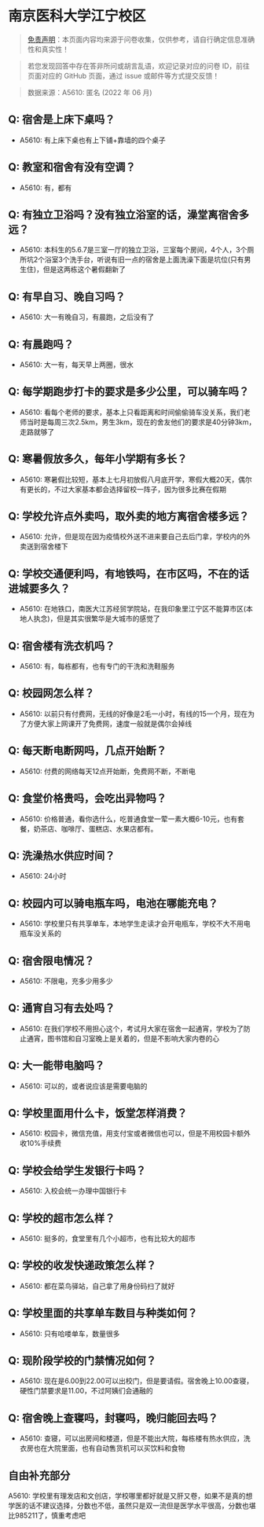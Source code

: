 # 南京医科大学江宁校区

> [免责声明](https://colleges.chat/#_3)：本页面内容均来源于问卷收集，仅供参考，请自行确定信息准确性和真实性！

> 若您发现回答中存在答非所问或胡言乱语，欢迎记录对应的问卷 ID，前往页面对应的 GitHub 页面，通过 issue 或邮件等方式提交反馈！

> 数据来源：A5610: 匿名 (2022 年 06 月)

## Q: 宿舍是上床下桌吗？

- A5610: 有上床下桌也有上下铺+靠墙的四个桌子

## Q: 教室和宿舍有没有空调？

- A5610: 有，都有

## Q: 有独立卫浴吗？没有独立浴室的话，澡堂离宿舍多远？

- A5610: 本科生的5.6.7是三室一厅的独立卫浴，三室每个房间，4个人，3个厕所坑2个浴室3个洗手台，听说有旧一点的宿舍是上面洗澡下面是坑位(只有男生住)，但是这两栋这个暑假翻新了

## Q: 有早自习、晚自习吗？

- A5610: 大一有晚自习，有晨跑，之后没有了

## Q: 有晨跑吗？

- A5610: 大一有，每天早上两圈，很水

## Q: 每学期跑步打卡的要求是多少公里，可以骑车吗？

- A5610: 看每个老师的要求，基本上只看距离和时间偷偷骑车没关系，我们老师当时是每周三次2.5km，男生3km，现在的舍友他们的要求是40分钟3km，走路就够了

## Q: 寒暑假放多久，每年小学期有多长？

- A5610: 寒暑假比较短，基本上七月初放假八月底开学，寒假大概20天，偶尔有更长的，不过大家基本都会选择留校一阵子，因为很多比赛在假期

## Q: 学校允许点外卖吗，取外卖的地方离宿舍楼多远？

- A5610: 允许，但是现在因为疫情校外送不进来要自己去后门拿，学校内的外卖送到宿舍楼下

## Q: 学校交通便利吗，有地铁吗，在市区吗，不在的话进城要多久？

- A5610: 在地铁口，南医大江苏经贸学院站，在我印象里江宁区不能算市区(本地人执念)，但是其实很繁华是大城市的感觉了

## Q: 宿舍楼有洗衣机吗？

- A5610: 有，每栋都有，也有专门的干洗和洗鞋服务

## Q: 校园网怎么样？

- A5610: 以前只有付费网，无线的好像是2毛一小时，有线的15一个月，现在为了方便大家上网课开了免费网，速度一般就是偶尔会掉线

## Q: 每天断电断网吗，几点开始断？

- A5610: 付费的网络每天12点开始断，免费网不断，不断电

## Q: 食堂价格贵吗，会吃出异物吗？

- A5610: 价格普通，看你选什么，吃普通食堂一荤一素大概6-10元，也有套餐，奶茶店、咖啡厅、蛋糕店、水果店都有。

## Q: 洗澡热水供应时间？

- A5610: 24小时

## Q: 校园内可以骑电瓶车吗，电池在哪能充电？

- A5610: 学校里只有共享单车，本地学生走读才会开电瓶车，学校不大不用电瓶车没关系的

## Q: 宿舍限电情况？

- A5610: 不限电，充多少用多少

## Q: 通宵自习有去处吗？

- A5610: 在我们学校不用担心这个，考试月大家在宿舍一起通宵，学校为了防止通宵，图书馆和自习室晚上是关着的，但是不影响大家内卷的心

## Q: 大一能带电脑吗？

- A5610: 可以的，或者说应该是需要电脑的

## Q: 学校里面用什么卡，饭堂怎样消费？

- A5610: 校园卡，微信充值，用支付宝或者微信也可以，但是不用校园卡额外收10%手续费

## Q: 学校会给学生发银行卡吗？

- A5610: 入校会统一办理中国银行卡

## Q: 学校的超市怎么样？

- A5610: 挺多的，食堂里有几个小超市，也有比较大的超市

## Q: 学校的收发快递政策怎么样？

- A5610: 都在菜鸟驿站，自己拿了用身份码扫了就好

## Q: 学校里面的共享单车数目与种类如何？

- A5610: 只有哈喽单车，数量很多

## Q: 现阶段学校的门禁情况如何？

- A5610: 现在是6.00到22.00可以出校门，但是要请假。宿舍晚上10.00查寝，硬性门禁要求是11.00，不过阿姨们会通融的

## Q: 宿舍晚上查寝吗，封寝吗，晚归能回去吗？

- A5610: 查寝，可以出房间和楼道，但是不能出大院，每栋楼有热水供应，洗衣房也在大院里面，也有自动售货机可以买饮料和食物

## 自由补充部分

A5610: 学校里有理发店和文创店，学校哪里都好就是又肝又卷，如果不是真的想学医的话不建议选择，分数也不低，虽然只是双一流但是医学水平很高，分数也堪比985211了，慎重考虑吧